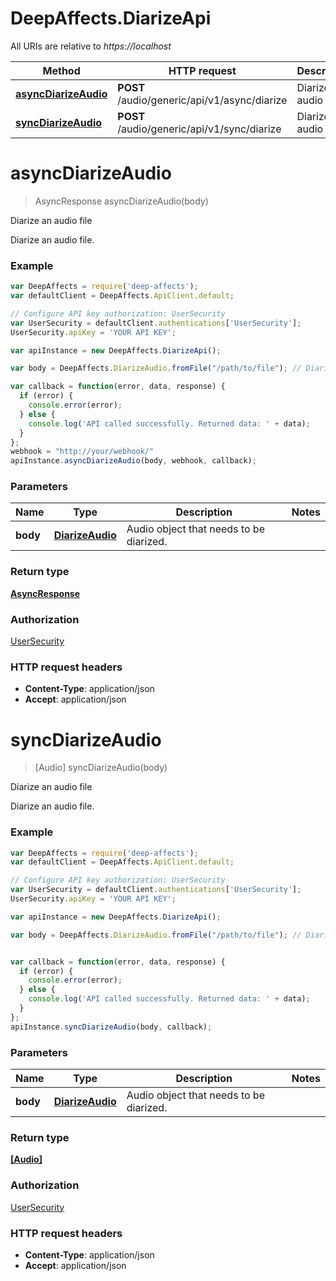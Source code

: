 # DeepAffects.DiarizeApi

All URIs are relative to *https://localhost*

Method | HTTP request | Description
------------- | ------------- | -------------
[**asyncDiarizeAudio**](DiarizeApi.md#asyncDiarizeAudio) | **POST** /audio/generic/api/v1/async/diarize | Diarize an audio file
[**syncDiarizeAudio**](DiarizeApi.md#syncDiarizeAudio) | **POST** /audio/generic/api/v1/sync/diarize | Diarize an audio file


<a name="asyncDiarizeAudio"></a>
# **asyncDiarizeAudio**
> AsyncResponse asyncDiarizeAudio(body)

Diarize an audio file

Diarize an audio file.

### Example
```javascript
var DeepAffects = require('deep-affects');
var defaultClient = DeepAffects.ApiClient.default;

// Configure API key authorization: UserSecurity
var UserSecurity = defaultClient.authentications['UserSecurity'];
UserSecurity.apiKey = 'YOUR API KEY';

var apiInstance = new DeepAffects.DiarizeApi();

var body = DeepAffects.DiarizeAudio.fromFile("/path/to/file"); // DiarizeAudio | Audio object that needs to be diarized.

var callback = function(error, data, response) {
  if (error) {
    console.error(error);
  } else {
    console.log('API called successfully. Returned data: ' + data);
  }
};
webhook = "http://your/webhook/"
apiInstance.asyncDiarizeAudio(body, webhook, callback);
```

### Parameters

Name | Type | Description  | Notes
------------- | ------------- | ------------- | -------------
 **body** | [**DiarizeAudio**](DiarizeAudio.md)| Audio object that needs to be diarized. |

### Return type

[**AsyncResponse**](AsyncResponse.md)

### Authorization

[UserSecurity](../README.md#UserSecurity)

### HTTP request headers

 - **Content-Type**: application/json
 - **Accept**: application/json

<a name="syncDiarizeAudio"></a>
# **syncDiarizeAudio**
> [Audio] syncDiarizeAudio(body)

Diarize an audio file

Diarize an audio file.

### Example
```javascript
var DeepAffects = require('deep-affects');
var defaultClient = DeepAffects.ApiClient.default;

// Configure API key authorization: UserSecurity
var UserSecurity = defaultClient.authentications['UserSecurity'];
UserSecurity.apiKey = 'YOUR API KEY';

var apiInstance = new DeepAffects.DiarizeApi();

var body = DeepAffects.DiarizeAudio.fromFile("/path/to/file"); // DiarizeAudio | Audio object that needs to be diarized.


var callback = function(error, data, response) {
  if (error) {
    console.error(error);
  } else {
    console.log('API called successfully. Returned data: ' + data);
  }
};
apiInstance.syncDiarizeAudio(body, callback);
```

### Parameters

Name | Type | Description  | Notes
------------- | ------------- | ------------- | -------------
 **body** | [**DiarizeAudio**](DiarizeAudio.md)| Audio object that needs to be diarized. |

### Return type

[**[Audio]**](Audio.md)

### Authorization

[UserSecurity](../README.md#UserSecurity)

### HTTP request headers

 - **Content-Type**: application/json
 - **Accept**: application/json
